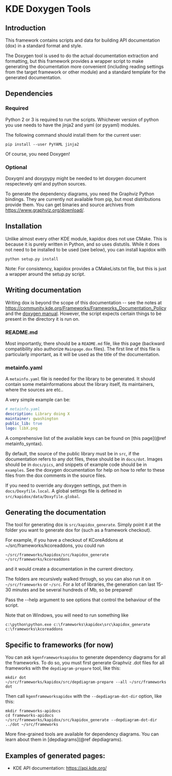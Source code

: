 # KDE Doxygen Tools

## Introduction

This framework contains scripts and data for building API documentation (dox) in
a standard format and style.

The Doxygen tool is used to do the actual documentation extraction and
formatting, but this framework provides a wrapper script to make generating the
documentation more convenient (including reading settings from the target
framework or other module) and a standard template for the generated
documentation.


## Dependencies

### Required
Python 2 or 3 is required to run the scripts.  Whichever version of python you
use needs to have the jinja2 and yaml (or pyyaml) modules.

The following command should install them for the current user:

    pip install --user PyYAML jinja2

Of course, you need Doxygen!

### Optional
Doxyqml and doxypypy might be needed to let doxygen document respectevely qml
and python sources.

To generate the dependency diagrams, you need the Graphviz Python bindings.
They are currently not available from pip, but most distributions provide them.
You can get binaries and source archives from
<https://www.graphviz.org/download/>.

## Installation

Unlike almost every other KDE module, kapidox does not use CMake.  This is
because it is purely written in Python, and so uses distutils.  While it does
not need to be installed to be used (see below), you can install kapidox with

    python setup.py install

Note: For consistency, kapidox provides a CMakeLists.txt file, but this is just
a wrapper around the setup.py script.


## Writing documentation

Writing dox is beyond the scope of this documentation -- see the notes at
<https://community.kde.org/Frameworks/Frameworks_Documentation_Policy> and the [doxygen
manual](http://doxygen.nl/manual/docblocks.html).
However, the script expects certain things to be present in the directory it is
run on.

### README.md
Most importantly, there should be a `README.md` file, like this page (backward
compatibility also authorize `Mainpage.dox` files).  The first line of this file
is particularly important, as it will be used as the title of the documentation.

### metainfo.yaml
A `metainfo.yaml` file is needed for the library to be generated. It should
contain some metainformations about the library itself, its maintainers, where
the sources are etc..

A very simple example can be:

```yaml
# metainfo.yaml
description: Library doing X
maintainer: gwashington
public_lib: true
logo: libX.png
```

A comprehensive list of the available keys can be found on
[this page](@ref metainfo_syntax).

By default, the source of the public library must be in `src`, if the
documentation refers to any dot files, these should be in `docs/dot`.
Images should be in `docs/pics`, and snippets of example code should be in
`examples`.  See the doxygen documentation for help on how to refer to these
files from the dox comments in the source files.

If you need to override any doxygen settings, put them in `docs/Doxyfile.local`.
A global settings file is defined in `src/kapidox/data/Doxyfile.global`.

## Generating the documentation

The tool for generating dox is `src/kapidox_generate`.  Simply point it at the
folder you want to generate dox for (such as a framework checkout).

For example, if you have a checkout of KCoreAddons at
~/src/frameworks/kcoreaddons, you could run

    ~/src/frameworks/kapidox/src/kapidox_generate ~/src/frameworks/kcoreaddons

and it would create a documentation in the current directory.

The folders are recursively walked through, so you can also run it on
`~/src/frameworks` or `~/src`. For a lot of libraries, the generation can last
15-30 minutes and be several hundreds of Mb, so be prepared!

Pass the --help argument to see options that control the behaviour of the
script.

Note that on Windows, you will need to run something like

    c:\python\python.exe c:\frameworks\kapidox\src\kapidox_generate c:\frameworks\kcoreaddons

## Specific to frameworks (for now)

You can ask `kgenframeworksapidox` to generate dependency diagrams for all the
frameworks.  To do so, you must first generate Graphviz .dot files for all
frameworks with the `depdiagram-prepare` tool, like this:

    mkdir dot
    ~/src/frameworks/kapidox/src/depdiagram-prepare --all ~/src/frameworks dot

Then call `kgenframeworksapidox` with the `--depdiagram-dot-dir` option, like
this:

    mkdir frameworks-apidocs
    cd frameworks-apidocs
    ~/src/frameworks/kapidox/src/kapidox_generate --depdiagram-dot-dir ../dot ~/src/frameworks

More fine-grained tools are available for dependency diagrams. You can learn
about them in [depdiagrams](@ref depdiagrams).


## Examples of generated pages:

- KDE API documentation: <https://api.kde.org/>
